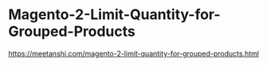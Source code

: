 # Magento-2-Limit-Quantity-for-Grouped-Products
https://meetanshi.com/magento-2-limit-quantity-for-grouped-products.html
